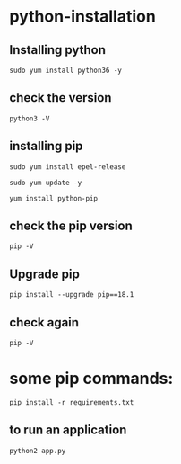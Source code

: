 # python-installation

## Installing python
```
sudo yum install python36 -y
```
## check the version
```
python3 -V
```
## installing pip
```
sudo yum install epel-release
```
```
sudo yum update -y
```
```
yum install python-pip
```
## check the pip version
```
pip -V
```
## Upgrade pip
```
pip install --upgrade pip==18.1
```
## check again
```
pip -V
```



# some pip commands:
```
pip install -r requirements.txt
```
## to run an application
```
python2 app.py
```
